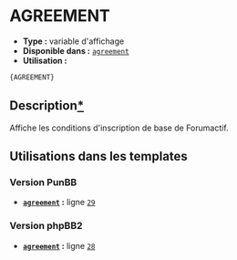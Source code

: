 # AGREEMENT
* __Type :__ variable d'affichage
* __Disponible dans :__ [`agreement`](../tpl/var/agreement.md#readme)
* __Utilisation :__

```html
{AGREEMENT}
```

## Description[*](https://fa-tvars.appspot.com/var/AGREEMENT)
Affiche les conditions d'inscription de base de Forumactif.

## Utilisations dans les templates

### Version PunBB
* __[`agreement`](../tpl/var/agreement.md#readme) :__ ligne [`29`](../tpl/src/punbb/agreement.tpl#L29)

### Version phpBB2
* __[`agreement`](../tpl/var/agreement.md#readme) :__ ligne [`28`](../tpl/src/subsilver/agreement.tpl#L28)